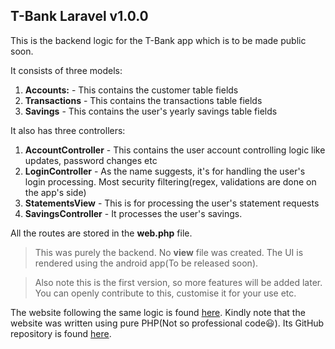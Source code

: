 ## T-Bank Laravel v1.0.0

This is the backend logic for the T-Bank app which is to be made public soon.

It consists of three models:

1. **Accounts:** - This contains the customer table fields
2. **Transactions** - This contains the transactions table fields
3. **Savings** - This contains the user's yearly savings table fields

It also has three controllers:

1. **AccountController** - This contains the user account controlling logic like updates, password changes etc
2. **LoginController** - As the name suggests, it's for handling the user's login processing. Most security filtering(regex, validations are done on the app's side)
3. **StatementsView** - This is for processing the user's statement requests
4. **SavingsController** - It processes the user's savings.

All the routes are stored in the **web.php** file.

> This was purely the backend. No **view** file was created. The UI is rendered using the android app(To be released soon).

> Also note this is the first version, so more features will be added later. You can openly contribute to this, customise it for your use etc.

The website following the same logic is found [here](https://sacco.terrence-aluda.com/). Kindly note that the website was written using pure PHP(Not so professional code😃). Its GitHub repository is found [here](https://github.com/Agusioma/php-sacco-management-system).